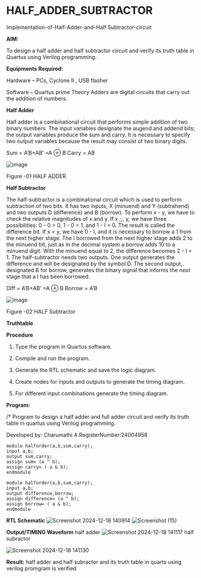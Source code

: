 # HALF_ADDER_SUBTRACTOR

Implementation-of-Half-Adder-and-Half Subtractor-circuit

**AIM:**

To design a half adder and half subtractor circuit and verify its truth table in Quartus using Verilog programming.

**Equipments Required:**

Hardware – PCs, Cyclone II , USB flasher 

Software – Quartus prime Theory Adders are digital circuits that carry out the addition of numbers.

**Half Adder**

Half adder is a combinational circuit that performs simple addition of two binary numbers. The input variables designate the augend and addend bits; the output variables produce the sum and carry. It is necessary to specify two output variables because the result may consist of two binary digits.

Sum = A’B+AB’ =A ⊕ B Carry = AB

![image](https://github.com/naavaneetha/HALF_ADDER_SUBTRACTOR/assets/154305477/bd4a0b2c-cdbc-4184-ab08-81578f121e1f)

Figure -01 HALF ADDER

**Half Subtractor**

The half-subtractor is a combinational circuit which is used to perform subtraction of two bits. It has two inputs, X (minuend) and Y (subtrahend) and two outputs D (difference) and B (borrow). To perform x - y, we have to check the relative magnitudes of x and y. If x ;;, y, we have three possibilities: 0 - 0 = 0, 1 - 0 = 1, and 1 - I = 0. The result is called the difference bit. If x < y, we have 0 - I, and it is necessary to borrow a 1 from the next higher stage. The I borrowed from the next higher stage adds 2 to the minuend bit, just as in the decimal system a borrow adds 10 to a minuend digit. With the minuend equal to 2, the difference becomes 2 - I = 1. The half-subtractor needs two outputs. One output generates the difference and will be designated by the symbol D. The second output, designated B for borrow, generates the binary signal that informs the next stage that a I has been borrowed. 

Diff = A’B+AB’ =A ⊕ B
Borrow = A’B

 ![image](https://github.com/naavaneetha/HALF_ADDER_SUBTRACTOR/assets/154305477/d76b099c-513f-4e7c-843a-e2fd028a531a)

Figure -02 HALF Subtractor

**Truthtable**

**Procedure**

1.	Type the program in Quartus software.

2.	Compile and run the program.

3.	Generate the RTL schematic and save the logic diagram.

4.	Create nodes for inputs and outputs to generate the timing diagram.

5.	For different input combinations generate the timing diagram.


**Program:**

/* Program to design a half adder and full adder circuit and verify its truth table in quartus using Verilog programming.

Developed by: Charumathi A
RegisterNumber:24004958
```
module halforder(a,b,sum,carry);
input a,b;
output sum,carry;
assign sum= (a ^ b);
assign carry= ( a & b);
endmodule

module halforder(a,b,sum,carry);
input a,b;
output difference,borrow;
assign difference= (a ^ b);
assign borrow= ( a & b);
endmodule
```

**RTL Schematic**
![Screenshot 2024-12-18 140914](https://github.com/user-attachments/assets/b0b88395-9ea8-419a-8a70-199ed42b0387)
![Screenshot (15)](https://github.com/user-attachments/assets/cb8cfff2-1480-4212-ae04-1b2c04d6bee3)



**Output/TIMING Waveform**
 half adder
 ![Screenshot 2024-12-18 141117](https://github.com/user-attachments/assets/a4de6eac-2ba4-41f5-a39c-afe39ad69a34)
 half subractor
 
![Screenshot 2024-12-18 141130](https://github.com/user-attachments/assets/b5a76437-cf0b-47fb-a800-ba5e9463ae3a)

**Result:**
half adder and half subractor and its truth table in quarts using verilog promgram is verified
